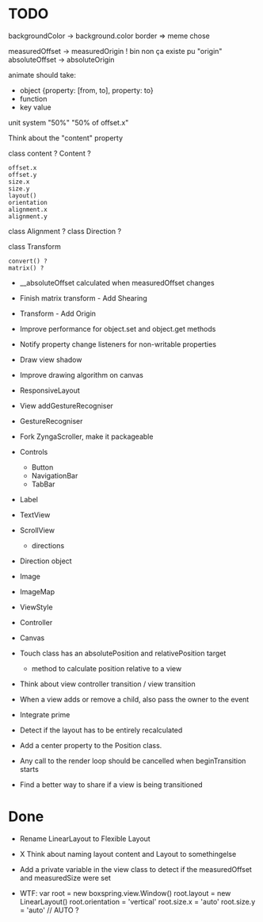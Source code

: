 TODO
================================================================================

backgroundColor -> background.color
border => meme chose

measuredOffset -> measuredOrigin ! bin non ça existe pu "origin"
absoluteOffset -> absoluteOrigin

animate should take:
 - object
  {property: [from, to], property: to}
 - function
 - key value

unit system
 "50%"
 "50% of offset.x"

Think about the "content" property

class content ?
      Content ?

    offset.x
    offset.y
    size.x
    size.y
    layout()
    orientation
    alignment.x
    alignment.y

class Alignment ?
class Direction ?

class Transform

    convert() ?
    matrix() ?

- __absoluteOffset calculated when measuredOffset changes

- Finish matrix transform - Add Shearing

- Transform - Add Origin

- Improve performance for object.set and object.get methods

- Notify property change listeners for non-writable properties

- Draw view shadow

- Improve drawing algorithm on canvas

- ResponsiveLayout

- View addGestureRecogniser

- GestureRecogniser

- Fork ZyngaScroller, make it packageable

- Controls
    - Button
    - NavigationBar
    - TabBar

- Label

- TextView

- ScrollView
    - directions

- Direction object

- Image
- ImageMap

- ViewStyle

- Controller

- Canvas

- Touch class has an absolutePosition and relativePosition target
    - method to calculate position relative to a view

- Think about view controller transition / view transition

- When a view adds or remove a child, also pass the owner to the event

- Integrate prime

- Detect if the layout has to be entirely recalculated

- Add a center property to the Position class.

- Any call to the render loop should be cancelled when beginTransition starts

- Find a better way to share if a view is being transitioned


Done
================================================================================

- Rename LinearLayout to Flexible Layout
- X Think about naming layout content and Layout to somethingelse
- Add a private variable in the view class to detect if the measuredOffset and measuredSize were set

- WTF:
            var root = new boxspring.view.Window()
            root.layout = new LinearLayout()
            root.orientation = 'vertical'
            root.size.x = 'auto'
            root.size.y = 'auto' // AUTO ?